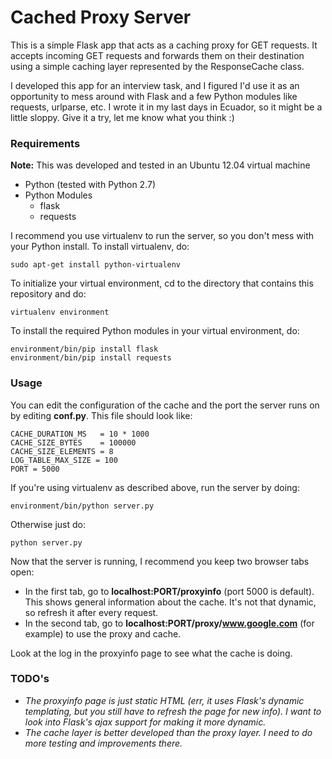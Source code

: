 # Cached Proxy Server
This is a simple Flask app that acts as a caching proxy for GET requests. It accepts incoming GET
requests and forwards them on their destination using a simple caching layer represented by the
ResponseCache class.

I developed this app for an interview task, and I figured I'd use it as an opportunity to mess
around with Flask and a few Python modules like requests, urlparse, etc. I wrote it in my last days in Ecuador,
so it might be a little sloppy. Give it a try, let me know what you think :)

### Requirements
**Note:** This was developed and tested in an Ubuntu 12.04 virtual machine

* Python (tested with Python 2.7)
* Python Modules
  * flask
  * requests

I recommend you use virtualenv to run the server, so you don't mess with your Python install. To install virtualenv, do:

```sudo apt-get install python-virtualenv```

To initialize your virtual environment, cd to the directory that contains this repository and do:

```virtualenv environment```

To install the required Python modules in your virtual environment, do:

```
environment/bin/pip install flask
environment/bin/pip install requests
```

### Usage
You can edit the configuration of the cache and the port the server runs on by editing **conf.py**. This file should look like:
```
CACHE_DURATION_MS   = 10 * 1000
CACHE_SIZE_BYTES    = 100000
CACHE_SIZE_ELEMENTS = 8
LOG_TABLE_MAX_SIZE = 100
PORT = 5000
```

If you're using virtualenv as described above, run the server by doing:

```
environment/bin/python server.py
```

Otherwise just do:

```python server.py```

Now that the server is running, I recommend you keep two browser tabs open:
* In the first tab, go to **localhost:PORT/proxyinfo** (port 5000 is default).
This shows general information about the cache. It's not that dynamic, so refresh it after every request.
* In the second tab, go to **localhost:PORT/proxy/www.google.com** (for example) to use the proxy and cache.

Look at the log in the proxyinfo page to see what the cache is doing.

### TODO's
* _The proxyinfo page is just static HTML (err, it uses Flask's dynamic templating, but you still have to refresh the page
for new info). I want to look into Flask's ajax support for making it more dynamic._
* _The cache layer is better developed than the proxy layer. I need to do more testing and improvements there._